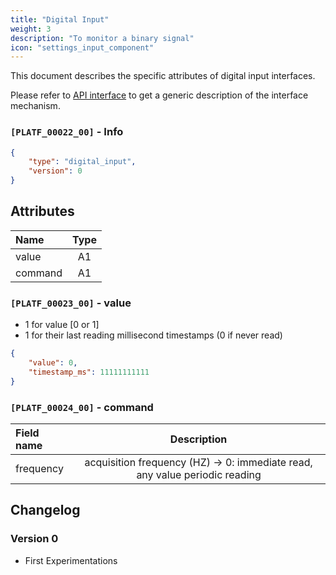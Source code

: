 ```yaml
---
title: "Digital Input"
weight: 3
description: "To monitor a binary signal"
icon: "settings_input_component"
---
```


This document describes the specific attributes of digital input interfaces.

Please refer to [API interface](../core.md) to get a generic description of the interface mechanism.

### `[PLATF_00022_00]` - Info

```json
{
    "type": "digital_input",
    "version": 0
}
```

## Attributes

| Name    | Type |
| :------ | :--: |
| value   |  A1  |
| command |  A1  |

### `[PLATF_00023_00]` - value

- 1 for value [0 or 1]
- 1 for their last reading millisecond timestamps (0 if never read)

```json
{
    "value": 0,
    "timestamp_ms": 11111111111
}
```

### `[PLATF_00024_00]` - command

| Field name |                                 Description                                 |
| :--------- | :-------------------------------------------------------------------------: |
| frequency  | acquisition frequency (HZ) -> 0: immediate read, any value periodic reading |

## Changelog

### Version 0

- First Experimentations


